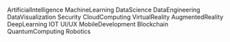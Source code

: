 
ArtificialIntelligence
MachineLearning
DataScience
DataEngineering
DataVisualization
Security
CloudComputing
VirtualReality
AugmentedReality
DeepLearning
IOT
UI/UX
MobileDevelopment
Blockchain
QuantumComputing
Robotics
